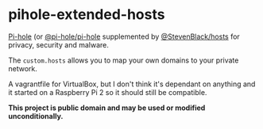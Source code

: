 # pihole-extended-hosts
[Pi-hole](https://pi-hole.net) (or [@pi-hole/pi-hole](https://github.com/pi-hole/pi-hole) supplemented by [@StevenBlack/hosts](https://github.com/StevenBlack/hosts) for privacy, security and malware.

The `custom.hosts` allows you to map your own domains to your private network.

A vagrantfile for VirtualBox, but I don't think it's dependant on anything and it started on a Raspberry Pi 2 so it should still be compatible.

**This project is public domain and may be used or modified unconditionally.**
